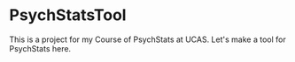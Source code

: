 # PsychStatsTool
This is a project for my Course of PsychStats at UCAS. Let's make a tool for PsychStats here.
